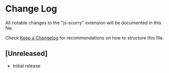 # Change Log

All notable changes to the "js-scurry" extension will be documented in this file.

Check [Keep a Changelog](http://keepachangelog.com/) for recommendations on how to structure this file.

## [Unreleased]

- Initial release